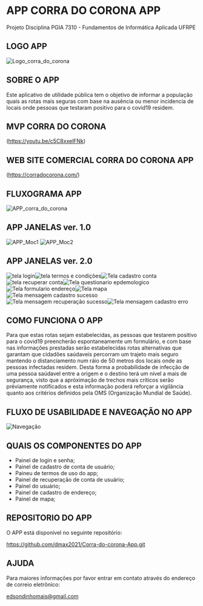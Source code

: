 # APP CORRA DO CORONA APP

Projeto Disciplina PGIA 7310 - Fundamentos de Informática Aplicada UFRPE

## LOGO APP
![Logo_corra_do_corona](https://user-images.githubusercontent.com/81516919/113529445-d4f08700-9599-11eb-92a4-e746e900c005.png)

## SOBRE O APP
Este aplicativo de utilidade pública tem o objetivo de informar a população quais
as rotas mais seguras com base na ausência ou menor incidencia de locais onde
pessoas que testaram positivo para o covid19 residem.

## MVP CORRA DO CORONA
(https://youtu.be/c5C8xxelFNk)  

## WEB SITE COMERCIAL CORRA DO CORONA APP
(https://corradocorona.com/)

## FLUXOGRAMA APP
![APP_corra_do_corona](https://user-images.githubusercontent.com/81516919/112786507-c996dc00-902c-11eb-80ec-542e30ccb454.png)


##  APP JANELAS ver. 1.0
![APP_Moc1](https://user-images.githubusercontent.com/81516919/113525786-483fcc00-958d-11eb-9825-5294f1ccf1a8.png)
![APP_Moc2](https://user-images.githubusercontent.com/81516919/113525966-4fb3a500-958e-11eb-8864-e2b78094cada.png)

##  APP JANELAS ver. 2.0
![tela login](https://user-images.githubusercontent.com/81516919/126136951-57b98959-5813-41f4-b02d-6cf6775195e4.JPG)![tela termos e condições](https://user-images.githubusercontent.com/81516919/126137204-f28362ce-488a-47c1-ac3e-6109708420f3.JPG)![Tela cadastro conta](https://user-images.githubusercontent.com/81516919/126136992-e69e44fd-e593-4a95-8640-3423af788930.JPG)![tela recuperar conta](https://user-images.githubusercontent.com/81516919/126137515-eaaf7625-4713-4356-95c3-75e1c8c445f1.JPG)![Tela questionario epdemologico](https://user-images.githubusercontent.com/81516919/126137607-04ad5ce3-d58a-4b74-8dc7-1888b71bc3c9.JPG)![Tela formulario endereço](https://user-images.githubusercontent.com/81516919/126137646-33bde4a2-9d76-45b8-8d35-e5dc690e69ce.JPG)![Tela mapa](https://user-images.githubusercontent.com/81516919/126137685-c1381e89-16f3-4898-86af-9ce56404a4b4.JPG)![Tela mensagem cadastro sucesso](https://user-images.githubusercontent.com/81516919/126137711-823c19ef-5b77-4d71-b066-db83570f8a46.JPG)![Tela mensagem recuperação sucesso](https://user-images.githubusercontent.com/81516919/126137772-35b7b32c-b199-41e4-bbea-ebac974f2739.JPG)![Tela mensagem cadastro erro](https://user-images.githubusercontent.com/81516919/126137785-b15b5231-7a80-451c-8491-300a1ba9c561.JPG)

## COMO FUNCIONA O APP
Para que estas rotas sejam estabelecidas, as pessoas que testarem positivo para o
covid19 preencherão espontaneamente um formulário, e com base nas informações prestadas
serão estabelecidas rotas alternativas que garantam que cidadões saúdaveis percorram
um trajeto mais seguro mantendo o distanciamento num ráio de 50 metros dos locais
onde as pessoas infectadas residem. Desta forma a probabilidade de infecção de uma
pessoa saúdavel entre a origem e o destino terá um nível a mais de segurança, visto que
a apróximação de trechos mais críticos serão préviamente notificados e esta informação
poderá reforçar a vigilância quanto aos critérios definidos pela OMS (Organização Mundial de Saúde).

## FLUXO DE USABILIDADE E NAVEGAÇÃO NO APP
![Navegação](https://user-images.githubusercontent.com/81516919/126157103-ab680580-b9e6-45be-b3e2-b2fe849b6dbc.png)


## QUAIS OS COMPONENTES DO APP
- Painel de login e senha;
- Painel de cadastro de conta de usuário;
- Paineu de termos de uso do app;
- Painel de recuperação de conta de usuário;
- Painel do usuário;
- Painel de cadastro de endereço;
- Painel de mapa;

## REPOSITORIO DO APP
O APP está disponível no seguinte repositório:

https://github.com/dmax2021/Corra-do-corona-App.git


## AJUDA
Para maiores informações por favor entrar em contato através do endereço de correio eletrônico:

edsondinhomais@gmail.com
